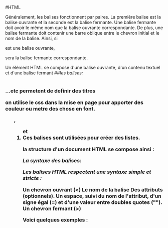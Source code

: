 
#HTML

Généralement, les balises fonctionnent par paires. La première balise est la balise ouvrante et la seconde est la balise fermante. Une balise fermante doit avoir le même nom que la balise ouvrante correspondante. De plus, une balise fermante doit contenir une barre oblique entre le chevron initial et le nom de la balise. Ainsi, si <p> est une balise ouvrante, </p> sera la balise fermante correspondante.

Un élément HTML se compose d'une balise ouvrante, d'un contenu textuel et d'une balise fermant
##*les balises:*
<h1> <h2> <h3>...etc permetent de definir des titres 

on utilise le css dans la mise en page pour apporter des couleur ou metre des chose en font.
<ul>, <ol> et <li> Ces balises sont utilisées pour créer des listes.

la structure d'un document HTML se compose ainsi :

<!DOCTYPE html>
<html>
  <head>
    <title>Un document HTML formel</title>
  </head>
  <body>
    <!-- Du contenu pour l'utilisateur ici -->
  </body>
</html>


*La syntaxe des balises:*

*Les balises HTML respectent une syntaxe simple et stricte :*

Un chevron ouvrant (<)
Le nom de la balise
Des attributs (optionnels). Un espace, suivi du nom de l'attribut, d'un signe égal (=) et d'une valeur entre doubles quotes ("").
Un chevron fermant (>)

Voici quelques exemples :

<article>
<meta charset="utf-8">
<img src="monImage.png" alt="">
